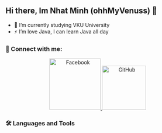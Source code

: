 ## Hi there, Im Nhat Minh (ohhMyVenuss) 👋
- 🔭 I’m currently studying VKU University
- ⚡ I’m love Java, I can learn Java all day
### 🔗 Connect with me:
<p align="center">
  <a href="https://facebook.com/yourpage">
    <img
      src="https://img.shields.io/badge/Facebook-1877F2?style=flat&logo=facebook&logoColor=white"
      alt="Facebook"
      width="140" />
  </a>
  <a href="https://github.com/yourusername">
    <img
      src="https://img.shields.io/badge/GitHub-181717?style=flat&logo=github&logoColor=white"
      alt="GitHub"
      width="120" />
  </a>
</p>


### 🛠️ Languages and Tools



